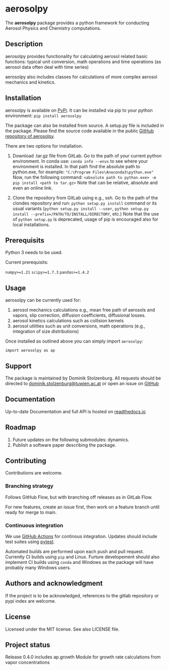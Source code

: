 # aerosolpy

The **aerosolpy** package provides a python framework for 
conducting Aerosol Physics and Chemistry computations.

## Description

aerosolpy provides functionality for calculating aerosol related 
basic functions:
typical unit conversion, math operations and time operations 
(as aerosol data often deal with time series)

aerosolpy also includes classes for calculations of more complex aerosol 
mechanics and kinetics.


## Installation

aerosolpy is available on [PyPi](https://pypi.org/project/aerosolpy/).
It can be installed via pip to your python environment:
`pip install aerosolpy`

The package can also be installed from source. 
A setup.py file is included in the package. 
Please find the source code available in the public 
[GitHub repository of aerosolpy](https://github.com/DominikStolzenburg/aerosolpy). 

There are two options for installation. 

1. Download .tar.gz file from GitLab.
   Go to the path of your current python environment. In conda use:
   `conda info --envs`
   to see where your environment is installed. In that path find the absolute path to python.exe, for example:
   `"C:\Program Files\Anaconda3\python.exe"`
   Now, run the following command:
   `<absolute path to python.exe> -m pip install <path to tar.gz>`
   Note that <path to tar.gz> can be relative, absolute and even an online link.

2. Clone the repository from GitLab using e.g., ssh. 
   Go to the path of the clondes repository and run:
   `python setup.py install`
   command or its usual variants (`python setup.py install --user`,
   `python setup.py install --prefix=/PATH/TO/INSTALL/DIRECTORY`, etc.)
   Note that the use of `python setup.py` is deprecated, usage of pip
   is encouraged also for local installations. 

## Prerequisits

Python 3 needs to be used.

Current prerequisits:

`numpy>=1.21`
`scipy>=1.7.3`
`pandas>=1.4.2`

## Usage

aerosolpy can be currently used for:
1. aerosol mechanics calculations e.g., mean free path of aerosols 
   and vapors, slip correction, diffusion coefficients, diffusional losses.
2. aerosol kinetics calculations such as collision kernels
3. aerosol utilities such as unit conversions, math operations 
   (e.g., integration of size distributions)

Once installed as outlined above you can simply import `aerosolpy`:

`import aerosolpy as ap`

## Support

The package is maintained by Dominik Stolzenburg. 
All requests should be directed to dominik.stolzenburg@tuwien.ac.at or 
open an issue on [GitHub](https://github.com/DominikStolzenburg/aerosolpy) 

## Documentation

Up-to-date Documentation and full API is hosted on [readthedocs.io](https://aerosolpy.readthedocs.io/en/latest/)

## Roadmap

1) Future updates on the following submodules: dynamics. 
2) Publish a software paper describing the package.

## Contributing

Contributions are welcome. 

### Branching strategy

Follows GitHub Flow, but with branching off releases as in GitLab Flow.

For new features, create an issue first, then work on a feature branch until
ready for merge to main. 

### Continuous integration

We use [GitHub Actions](https://github.com/features/actions) for continous 
integration. Updates should include test suites using 
[pytest](https://docs.pytest.org/en/8.0.x/). 

Automated builds are performed upon each push and pull request. 
Currently CI builds using ``pip`` and Linux. Furture developement should
also implement CI builds using ``conda`` and Windows as the package will have
probably many Windows users. 

## Authors and acknowledgment

If the project is to be acknowledged, references to the gitlab repository or pypi index are welcome. 

## License

Licensed under the MIT license. See also LICENSE file. 

## Project status

Release 0.4.0 includes ap.growth Module for growth rate calculations from vapor concentrations